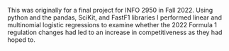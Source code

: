 This was originally for a final project for INFO 2950 in Fall 2022. Using python and the pandas, SciKit, and FastF1 libraries I performed linear and multinomial logistic regressions to examine whether the 2022 Formula 1 regulation changes had led to an increase in competitiveness as they had hoped to.
